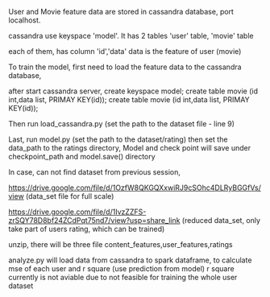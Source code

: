 User and Movie feature data are stored in cassandra database, port localhost.

cassandra use keyspace 'model'.  It has 2 tables  'user' table, 'movie' table

each of them, has column  'id','data'   data is the feature of user (movie)

To train the model, 
first need to load the feature data to the cassandra database, 

after start cassandra server, 
create keyspace model;
create table movie (id int,data list<float>, PRIMAY KEY(id));
create table movie (id int,data list<float>, PRIMAY KEY(id));

Then run load_cassandra.py  (set the path to the dataset file - line 9)

Last, run model.py        (set the path to the dataset/rating)
then set the data_path to the ratings directory,
Model and check point will save under checkpoint_path and model.save() directory
  
In case, can not find dataset from previous session,
  
https://drive.google.com/file/d/1OzfW8QKGQXxwiRJ9cSOhc4DLRyBGGfVs/view  (data_set file for full scale)
  
https://drive.google.com/file/d/1IvzZZFS-zrSQY78D8bf24ZCdPqt75nd7/view?usp=share_link  (reduced data_set, only take part of users rating, which can be trained)
  
unzip, there will be three file content_features,user_features,ratings
  


analyze.py will load data from cassandra to spark dataframe, to calculate mse of each user and r square (use prediction from model)
r square currently is not aviable due to not feasible for training the whole user dataset

